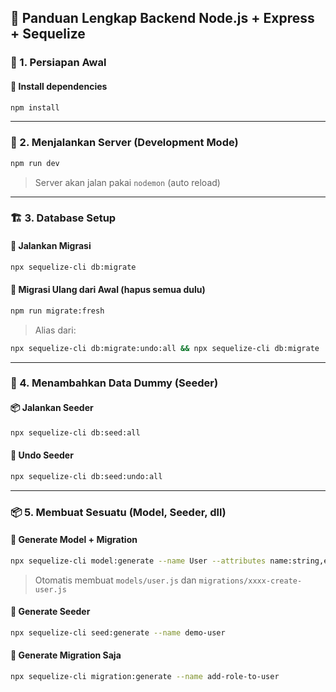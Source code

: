 ## 📘 Panduan Lengkap Backend Node.js + Express + Sequelize

### 🧰 1. Persiapan Awal

#### 📌 Install dependencies

```bash
npm install
```

---

### 🚀 2. Menjalankan Server (Development Mode)

```bash
npm run dev
```

> Server akan jalan pakai `nodemon` (auto reload)

---

### 🏗️ 3. Database Setup

#### 🔁 Jalankan Migrasi

```bash
npx sequelize-cli db:migrate
```

#### 🔄 Migrasi Ulang dari Awal (hapus semua dulu)

```bash
npm run migrate:fresh
```

> Alias dari:

```bash
npx sequelize-cli db:migrate:undo:all && npx sequelize-cli db:migrate
```

---

### 🌱 4. Menambahkan Data Dummy (Seeder)

#### 📦 Jalankan Seeder

```bash
npx sequelize-cli db:seed:all
```

#### 🔄 Undo Seeder

```bash
npx sequelize-cli db:seed:undo:all
```

---

### 📦 5. Membuat Sesuatu (Model, Seeder, dll)

#### 📌 Generate Model + Migration

```bash
npx sequelize-cli model:generate --name User --attributes name:string,email:string,password:string
```

> Otomatis membuat `models/user.js` dan `migrations/xxxx-create-user.js`

#### 📌 Generate Seeder

```bash
npx sequelize-cli seed:generate --name demo-user
```

#### 📌 Generate Migration Saja

```bash
npx sequelize-cli migration:generate --name add-role-to-user
```